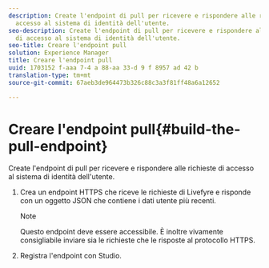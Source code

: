```yaml
---
description: Create l'endpoint di pull per ricevere e rispondere alle richieste di
  accesso al sistema di identità dell'utente.
seo-description: Create l'endpoint di pull per ricevere e rispondere alle richieste
  di accesso al sistema di identità dell'utente.
seo-title: Creare l'endpoint pull
solution: Experience Manager
title: Creare l'endpoint pull
uuid: 1703152 f-aaa 7-4 a 88-aa 33-d 9 f 8957 ad 42 b
translation-type: tm+mt
source-git-commit: 67aeb3de964473b326c88c3a3f81ff48a6a12652

---
```



# Creare l'endpoint pull{#build-the-pull-endpoint}

Create l'endpoint di pull per ricevere e rispondere alle richieste di accesso al sistema di identità dell'utente.

1. Crea un endpoint HTTPS che riceve le richieste di Livefyre e risponde con un oggetto JSON che contiene i dati utente più recenti.

   >[!NOTE]
   >
   >Questo endpoint deve essere accessibile. È inoltre vivamente consigliabile inviare sia le richieste che le risposte al protocollo HTTPS.

1. Registra l'endpoint con Studio.
